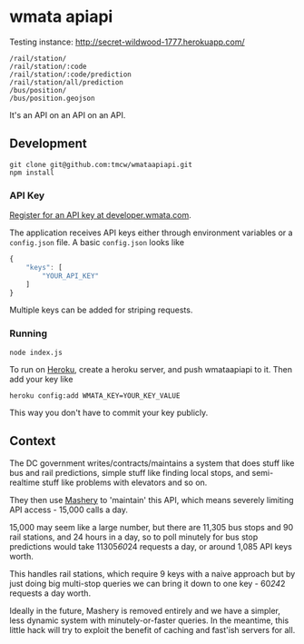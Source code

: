 # wmata apiapi

Testing instance: http://secret-wildwood-1777.herokuapp.com/

```
/rail/station/
/rail/station/:code
/rail/station/:code/prediction
/rail/station/all/prediction
/bus/position/
/bus/position.geojson
```

It's an API on an API on an API.

## Development

    git clone git@github.com:tmcw/wmataapiapi.git
    npm install

### API Key

[Register for an API key at developer.wmata.com](http://developer.wmata.com/).

The application receives API keys either through environment variables or a
`config.json` file. A basic `config.json` looks like

```js
{
    "keys": [
        "YOUR_API_KEY"
    ]
}
```

Multiple keys can be added for striping requests.

### Running

    node index.js

To run on [Heroku](https://www.heroku.com/), create a heroku server, and push
wmataapiapi to it. Then add your key like

    heroku config:add WMATA_KEY=YOUR_KEY_VALUE

This way you don't have to commit your key publicly.

## Context

The DC government writes/contracts/maintains a system that does stuff like
bus and rail predictions, simple stuff like finding local stops, and semi-realtime
stuff like problems with elevators and so on.

They then use [Mashery](http://www.mashery.com/) to 'maintain' this API, which means
severely limiting API access - 15,000 calls a day.

15,000 may seem like a large number, but there are 11,305 bus stops and
90 rail stations, and 24 hours in a day, so to poll minutely for bus stop
predictions would take 11305*60*24 requests a day, or around 1,085 API keys worth.

This handles rail stations, which require 9 keys with a naive approach but
by just doing big multi-stop queries we can bring it down to one key - 60*24*2
requests a day worth.

Ideally in the future, Mashery is removed entirely and we have a simpler, less
dynamic system with minutely-or-faster queries. In the meantime, this little
hack will try to exploit the benefit of caching and fast'ish servers for all.
